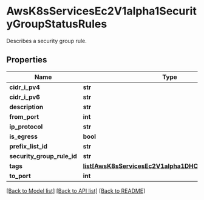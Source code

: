 # AwsK8sServicesEc2V1alpha1SecurityGroupStatusRules

Describes a security group rule.
## Properties
Name | Type | Description | Notes
------------ | ------------- | ------------- | -------------
**cidr_i_pv4** | **str** |  | [optional] 
**cidr_i_pv6** | **str** |  | [optional] 
**description** | **str** |  | [optional] 
**from_port** | **int** |  | [optional] 
**ip_protocol** | **str** |  | [optional] 
**is_egress** | **bool** |  | [optional] 
**prefix_list_id** | **str** |  | [optional] 
**security_group_rule_id** | **str** |  | [optional] 
**tags** | [**list[AwsK8sServicesEc2V1alpha1DHCPOptionsSpecTags]**](AwsK8sServicesEc2V1alpha1DHCPOptionsSpecTags.md) |  | [optional] 
**to_port** | **int** |  | [optional] 

[[Back to Model list]](../README.md#documentation-for-models) [[Back to API list]](../README.md#documentation-for-api-endpoints) [[Back to README]](../README.md)


